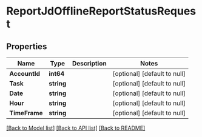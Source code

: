 # ReportJdOfflineReportStatusRequest

## Properties
Name | Type | Description | Notes
------------ | ------------- | ------------- | -------------
**AccountId** | **int64** |  | [optional] [default to null]
**Task** | **string** |  | [optional] [default to null]
**Date** | **string** |  | [optional] [default to null]
**Hour** | **string** |  | [optional] [default to null]
**TimeFrame** | **string** |  | [optional] [default to null]

[[Back to Model list]](../README.md#documentation-for-models) [[Back to API list]](../README.md#documentation-for-api-endpoints) [[Back to README]](../README.md)


